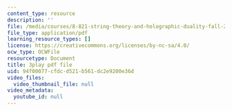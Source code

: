 ```yaml
---
content_type: resource
description: ''
file: /media/courses/8-821-string-theory-and-holographic-duality-fall-2014/94f00077cfdcd521b561dc2e9200e36d_raP-0nqnF_A.pdf
file_type: application/pdf
learning_resource_types: []
license: https://creativecommons.org/licenses/by-nc-sa/4.0/
ocw_type: OCWFile
resourcetype: Document
title: 3play pdf file
uid: 94f00077-cfdc-d521-b561-dc2e9200e36d
video_files:
  video_thumbnail_file: null
video_metadata:
  youtube_id: null
---
```


